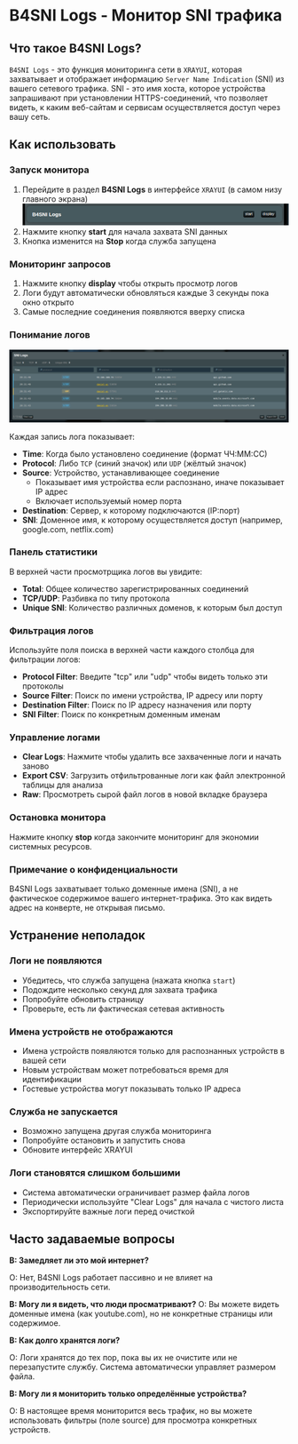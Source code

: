 # B4SNI Logs - Монитор SNI трафика

## Что такое B4SNI Logs?

`B4SNI Logs` - это функция мониторинга сети в `XRAYUI`, которая захватывает и отображает информацию `Server Name Indication` (SNI) из вашего сетевого трафика. SNI - это имя хоста, которое устройства запрашивают при установлении HTTPS-соединений, что позволяет видеть, к каким веб-сайтам и сервисам осуществляется доступ через вашу сеть.

## Как использовать

### Запуск монитора

1. Перейдите в раздел **B4SNI Logs** в интерфейсе `XRAYUI` (в самом низу главного экрана)
   ![b4sni](../.vuepress/public/images/b4sni/20251025222843.png)
2. Нажмите кнопку **start** для начала захвата SNI данных
3. Кнопка изменится на **Stop** когда служба запущена

### Мониторинг запросов

1. Нажмите кнопку **display** чтобы открыть просмотр логов
2. Логи будут автоматически обновляться каждые 3 секунды пока окно открыто
3. Самые последние соединения появляются вверху списка

### Понимание логов

![logs](../.vuepress/public/images/b4sni/20251025223201.png)

Каждая запись лога показывает:

- **Time**: Когда было установлено соединение (формат ЧЧ:ММ:СС)
- **Protocol**: Либо `TCP` (синий значок) или `UDP` (жёлтый значок)
- **Source**: Устройство, устанавливающее соединение
  - Показывает имя устройства если распознано, иначе показывает IP адрес
  - Включает используемый номер порта
- **Destination**: Сервер, к которому подключаются (IP:порт)
- **SNI**: Доменное имя, к которому осуществляется доступ (например, google.com, netflix.com)

### Панель статистики

В верхней части просмотрщика логов вы увидите:

- **Total**: Общее количество зарегистрированных соединений
- **TCP/UDP**: Разбивка по типу протокола
- **Unique SNI**: Количество различных доменов, к которым был доступ

### Фильтрация логов

Используйте поля поиска в верхней части каждого столбца для фильтрации логов:

- **Protocol Filter**: Введите "tcp" или "udp" чтобы видеть только эти протоколы
- **Source Filter**: Поиск по имени устройства, IP адресу или порту
- **Destination Filter**: Поиск по IP адресу назначения или порту
- **SNI Filter**: Поиск по конкретным доменным именам

### Управление логами

- **Clear Logs**: Нажмите чтобы удалить все захваченные логи и начать заново
- **Export CSV**: Загрузить отфильтрованные логи как файл электронной таблицы для анализа
- **Raw**: Просмотреть сырой файл логов в новой вкладке браузера

### Остановка монитора

Нажмите кнопку **stop** когда закончите мониторинг для экономии системных ресурсов.

### Примечание о конфиденциальности

B4SNI Logs захватывает только доменные имена (SNI), а не фактическое содержимое вашего интернет-трафика. Это как видеть адрес на конверте, не открывая письмо.

## Устранение неполадок

### Логи не появляются

- Убедитесь, что служба запущена (нажата кнопка `start`)
- Подождите несколько секунд для захвата трафика
- Попробуйте обновить страницу
- Проверьте, есть ли фактическая сетевая активность

### Имена устройств не отображаются

- Имена устройств появляются только для распознанных устройств в вашей сети
- Новым устройствам может потребоваться время для идентификации
- Гостевые устройства могут показывать только IP адреса

### Служба не запускается

- Возможно запущена другая служба мониторинга
- Попробуйте остановить и запустить снова
- Обновите интерфейс XRAYUI

### Логи становятся слишком большими

- Система автоматически ограничивает размер файла логов
- Периодически используйте "Clear Logs" для начала с чистого листа
- Экспортируйте важные логи перед очисткой

## Часто задаваемые вопросы

**В: Замедляет ли это мой интернет?**

О: Нет, B4SNI Logs работает пассивно и не влияет на производительность сети.

**В: Могу ли я видеть, что люди просматривают?**
О: Вы можете видеть доменные имена (как youtube.com), но не конкретные страницы или содержимое.

**В: Как долго хранятся логи?**

О: Логи хранятся до тех пор, пока вы их не очистите или не перезапустите службу. Система автоматически управляет размером файла.

**В: Могу ли я мониторить только определённые устройства?**

О: В настоящее время мониторится весь трафик, но вы можете использовать фильтры (поле source) для просмотра конкретных устройств.
